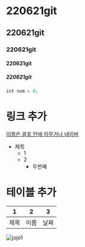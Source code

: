# 220621git
## 220621git
### 220621git
#### 220621git
##### 220621git

```javascript
int num = 0;
```

# 링크 추가
[이름은 괄호 안에 아무거나 네이버](https://www.naver.com/)

* 제목
    * 1
    * 2
        * 두번째

# 테이블 추가
 1 | 2 | 3
---|---|---
제목|이름|날짜

![jojo1](https://user-images.githubusercontent.com/107897950/174936981-a1531ff2-c544-497e-87f7-2a6f7bf304f7.gif)

